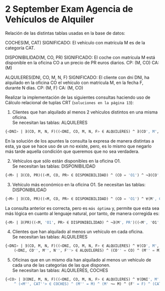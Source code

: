 # 2 September Exam Agencia de Vehículos de Alquiler

Relación de las distintas tablas usadas en la base de datos:

COCHES(M, CAT)
SIGNIFICADO: El vehículo con matrícula M es de la categoría CAT.

DISPONIBILIDAD(M, CO, PR)
SIGNIFICADO: El coche con matrícula M está disponible en la oficina CO a un precio de PR euros diarios.
CP: (M, CO) CA: (M)

ALQUILERES(DNI, CO, M, N, F)
SIGNIFICADO: El cliente con dni DNI, ha alquilado en la oficina CO el vehículo con matrícula M, en la fecha F, durante N
días.
CP: (M, F) CA: (M, CO)

Realizar la implementación de las siguientes consultas haciendo uso de Cálculo relacional de tuplas CRT
(`soluciones en la página 13`):

1. Clientes que han alquilado al menos 2 vehículos distintos en una misma oficina.\
Se necesitan las tablas: ALQUILERES
```sql
{<DNI> | ∃(CO, M, N, F)((<DNI, CO, M, N, F> ∈ ALQUILERES) ^ ∃(CO', M', F', N')((<DNI, CO', M', N', F'> ∈ ALQUILERES) ^ (M ¬= M') ^ (CO = CO'))}
```

En la solución de los apuntes la consulta la expresa de manera distintas a esta, ya que se hace uso de un no existe,
pero, es lo mismo que negarlo más tarde aquella condición que queremos que no sea verdadera.

2. Vehículos que sólo están disponibles en la oficina O1.\
Se necesitan las tablas: DISPONIBILIDAD
```sql
{<M> | ∃(CO, PR)((<M, CO, PR> ∈ DISPONIBILIDAD) ^ (CO = 'O1') ^ ¬∃(CO', PR')((<M, CO', PR'> ∈ DISPONIBILIDAD) ^ (CO ¬= CO)))}
```

3. Vehículo más económico en la oficina O1.
Se necesitan las tablas: DISPONIBILIDAD
```sql
{<M> | ∃(CO, PR)((<M, CO, PR> ∈ DISPONIBILIDAD) ^ (CO = 'O1') ^ ∀(M', CO', PR')((<M', CO', PR'> ∈ DISPONIBILIDAD) ^ (M' ¬= M) ^ (PR <= PR') ^ (CO' = CO)}
```

La consulta anterior es correcta, pero es `más óptima` y, permite que esta sea más lógica en cuanto al lenguaje natural,
por tanto, de manera corregida es:
```sql
{<M> | ∃(PR)((<M, 'O1', PR> ∈ DISPONIBILIDAD) ^ ¬∃(M', PR')((<M', 'O1', PR'> ∈ DISPONIBILIDAD) ^ (PR' < PR)))}
```

4. Clientes que han alquilado al menos un vehículo en cada oficina.\
Se necesitan las tablas: ALQUILERES
```sql
{<DNI> | ∃(CO, M, N, F)((<DNI, CO, M, N, F> ∈ ALQUILERES) ^ ∀(CO', M', N', F')∃(CO'', M'', N'', F'')((<DNI, CO', M', N', F'> ∈ ALQUILERES) ^ 
    (<DNI, CO'', M'', N'', F''> ∈ ALQUILERES) ^ (CO'' = CO) ^ (M'' = M) ^ (CO'' ¬=  CO)))}
```

5. Oficinas que en un mismo día han alquilado al menos un vehículo de cada una de las categorías de las que disponen.\
Se necesitan las tablas: ALQUILERES, COCHES
```sql
{<CO> | ∃(DNI, M, N, F)((<DNI, CO, M, N, F> ∈ ALQUILERES) ^ ∀(DNI', M', N', F', CAT')∃(M'', CAT'')((<DNI', M', N', F'> ∈ ALQUILERES) ^ (<M', CAT'> ∈ COCHES)
    ^ (<M'', CAT''> ∈ COCHES) ^ (M'' = M) ^ (M' ¬= M) ^ (F' = F) ^ (CAT' ¬= CAT))}
```